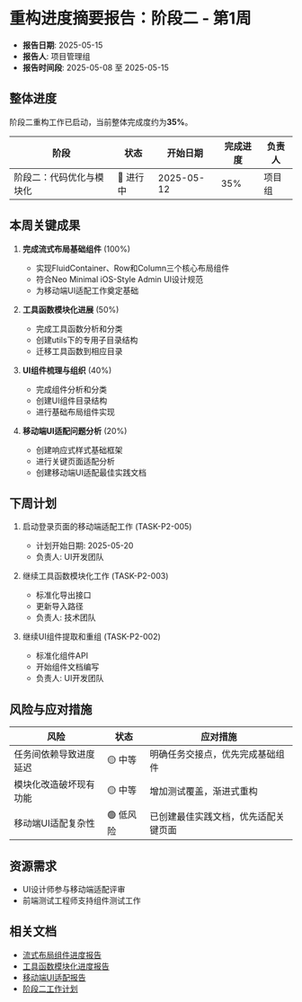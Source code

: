 # 重构进度摘要报告：阶段二 - 第1周

<!-- updated for: 标准化进度摘要报告格式 -->

- **报告日期**: 2025-05-15
- **报告人**: 项目管理组
- **报告时间段**: 2025-05-08 至 2025-05-15

## 整体进度

阶段二重构工作已启动，当前整体完成度约为**35%**。

| 阶段 | 状态 | 开始日期 | 完成进度 | 负责人 |
|------|------|----------|---------|--------|
| 阶段二：代码优化与模块化 | 🔄 进行中 | 2025-05-12 | 35% | 项目组 |

## 本周关键成果

1. **完成流式布局基础组件** (100%)
   - 实现FluidContainer、Row和Column三个核心布局组件
   - 符合Neo Minimal iOS-Style Admin UI设计规范
   - 为移动端UI适配工作奠定基础

2. **工具函数模块化进展** (50%)
   - 完成工具函数分析和分类
   - 创建utils下的专用子目录结构
   - 迁移工具函数到相应目录

3. **UI组件梳理与组织** (40%)
   - 完成组件分析和分类
   - 创建UI组件目录结构
   - 进行基础布局组件实现

4. **移动端UI适配问题分析** (20%)
   - 创建响应式样式基础框架
   - 进行关键页面适配分析
   - 创建移动端UI适配最佳实践文档

## 下周计划

1. 启动登录页面的移动端适配工作 (TASK-P2-005)
   - 计划开始日期: 2025-05-20
   - 负责人: UI开发团队

2. 继续工具函数模块化工作 (TASK-P2-003)
   - 标准化导出接口
   - 更新导入路径
   - 负责人: 技术团队

3. 继续UI组件提取和重组 (TASK-P2-002)
   - 标准化组件API
   - 开始组件文档编写
   - 负责人: UI开发团队

## 风险与应对措施

| 风险 | 状态 | 应对措施 |
|------|------|---------|
| 任务间依赖导致进度延迟 | 🟡 中等 | 明确任务交接点，优先完成基础组件 |
| 模块化改造破坏现有功能 | 🟡 中等 | 增加测试覆盖，渐进式重构 |
| 移动端UI适配复杂性 | 🟢 低风险 | 已创建最佳实践文档，优先适配关键页面 |

## 资源需求

- UI设计师参与移动端适配评审
- 前端测试工程师支持组件测试工作

## 相关文档

- [流式布局组件进度报告](./PROGRESS-P2-004.md)
- [工具函数模块化进度报告](./PROGRESS-P2-003.md)
- [移动端UI适配报告](./PROGRESS-P2-001_KICKOFF.md)
- [阶段二工作计划](../PHASE-2-WORK-PLAN.md) 